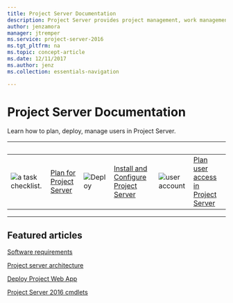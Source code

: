 ```yaml
---
title: Project Server Documentation
description: Project Server provides project management, work management, and portfolio management capabilities for the enterprise. With it, organizations can effectively initiate, select, plan, and deliver projects while tracking time and budget, while also providing extensive reporting capabilities. Learn how to deploy, configure, and manage Project Server with this content set.
author: jenzamora
manager: jtremper 
ms.service: project-server-2016
ms.tgt_pltfrm: na
ms.topic: concept-article
ms.date: 12/11/2017
ms.author: jenz
ms.collection: essentials-navigation

---
```

# Project Server Documentation

Learn how to plan, deploy, manage users in Project Server.

|&nbsp; |&nbsp; |&nbsp; |&nbsp; |&nbsp; |&nbsp; |
| ------------- | ------------- | ------------- | ------------- | ------------- | ------------- |
| ![a task checklist.](/office/media/icons/tasks-planner.png)  | [Plan for Project Server](plan-for-project-server-2016.md) | ![Deploy](/office/media/icons/deploy-planner.png)  | [Install and Configure Project Server](install-and-configure-for-project-server-2016.md) | ![user account](/office/media/icons/user-accounts.png)  | [Plan user access in Project Server](plan-user-access-in-project-server.md) |

---

## Featured articles
[Software requirements](software-requirements-for-project-server-2016.md)

[Project server architecture](project-server-2016-architecture.md)

[Deploy Project Web App](deploy-project-web-app-0.md)

[Project Server 2016 cmdlets](windows-powershell-for-project-server-2016-cmdlet-reference.md)